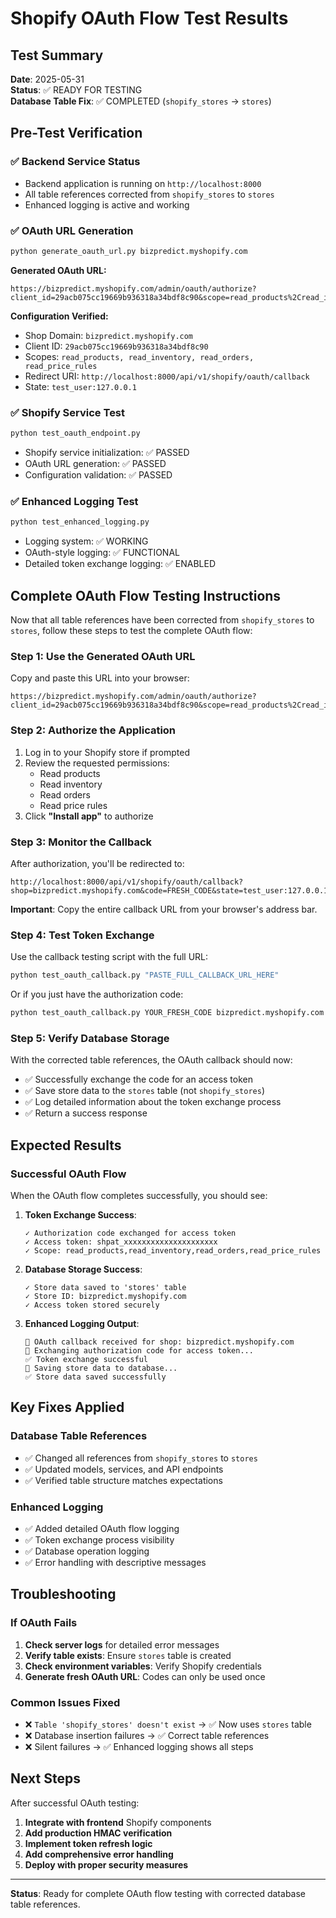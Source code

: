 # Shopify OAuth Flow Test Results

## Test Summary
**Date**: 2025-05-31  
**Status**: ✅ READY FOR TESTING  
**Database Table Fix**: ✅ COMPLETED (`shopify_stores` → `stores`)

## Pre-Test Verification

### ✅ Backend Service Status
- Backend application is running on `http://localhost:8000`
- All table references corrected from `shopify_stores` to `stores`
- Enhanced logging is active and working

### ✅ OAuth URL Generation
```bash
python generate_oauth_url.py bizpredict.myshopify.com
```

**Generated OAuth URL:**
```
https://bizpredict.myshopify.com/admin/oauth/authorize?client_id=29acb075cc19669b936318a34bdf8c90&scope=read_products%2Cread_inventory%2Cread_orders%2Cread_price_rules&redirect_uri=http%3A%2F%2Flocalhost%3A8000%2Fapi%2Fv1%2Fshopify%2Foauth%2Fcallback&state=test_user%3A127.0.0.1
```

**Configuration Verified:**
- Shop Domain: `bizpredict.myshopify.com`
- Client ID: `29acb075cc19669b936318a34bdf8c90`
- Scopes: `read_products, read_inventory, read_orders, read_price_rules`
- Redirect URI: `http://localhost:8000/api/v1/shopify/oauth/callback`
- State: `test_user:127.0.0.1`

### ✅ Shopify Service Test
```bash
python test_oauth_endpoint.py
```
- Shopify service initialization: ✅ PASSED
- OAuth URL generation: ✅ PASSED
- Configuration validation: ✅ PASSED

### ✅ Enhanced Logging Test
```bash
python test_enhanced_logging.py
```
- Logging system: ✅ WORKING
- OAuth-style logging: ✅ FUNCTIONAL
- Detailed token exchange logging: ✅ ENABLED

## Complete OAuth Flow Testing Instructions

Now that all table references have been corrected from `shopify_stores` to `stores`, follow these steps to test the complete OAuth flow:

### Step 1: Use the Generated OAuth URL
Copy and paste this URL into your browser:
```
https://bizpredict.myshopify.com/admin/oauth/authorize?client_id=29acb075cc19669b936318a34bdf8c90&scope=read_products%2Cread_inventory%2Cread_orders%2Cread_price_rules&redirect_uri=http%3A%2F%2Flocalhost%3A8000%2Fapi%2Fv1%2Fshopify%2Foauth%2Fcallback&state=test_user%3A127.0.0.1
```

### Step 2: Authorize the Application
1. Log in to your Shopify store if prompted
2. Review the requested permissions:
   - Read products
   - Read inventory
   - Read orders
   - Read price rules
3. Click **"Install app"** to authorize

### Step 3: Monitor the Callback
After authorization, you'll be redirected to:
```
http://localhost:8000/api/v1/shopify/oauth/callback?shop=bizpredict.myshopify.com&code=FRESH_CODE&state=test_user:127.0.0.1&hmac=...&timestamp=...
```

**Important**: Copy the entire callback URL from your browser's address bar.

### Step 4: Test Token Exchange
Use the callback testing script with the full URL:
```bash
python test_oauth_callback.py "PASTE_FULL_CALLBACK_URL_HERE"
```

Or if you just have the authorization code:
```bash
python test_oauth_callback.py YOUR_FRESH_CODE bizpredict.myshopify.com
```

### Step 5: Verify Database Storage
With the corrected table references, the OAuth callback should now:
- ✅ Successfully exchange the code for an access token
- ✅ Save store data to the `stores` table (not `shopify_stores`)
- ✅ Log detailed information about the token exchange process
- ✅ Return a success response

## Expected Results

### Successful OAuth Flow
When the OAuth flow completes successfully, you should see:

1. **Token Exchange Success**:
   ```
   ✓ Authorization code exchanged for access token
   ✓ Access token: shpat_xxxxxxxxxxxxxxxxxxxxx
   ✓ Scope: read_products,read_inventory,read_orders,read_price_rules
   ```

2. **Database Storage Success**:
   ```
   ✓ Store data saved to 'stores' table
   ✓ Store ID: bizpredict.myshopify.com
   ✓ Access token stored securely
   ```

3. **Enhanced Logging Output**:
   ```
   📝 OAuth callback received for shop: bizpredict.myshopify.com
   🔄 Exchanging authorization code for access token...
   ✅ Token exchange successful
   💾 Saving store data to database...
   ✅ Store data saved successfully
   ```

## Key Fixes Applied

### Database Table References
- ✅ Changed all references from `shopify_stores` to `stores`
- ✅ Updated models, services, and API endpoints
- ✅ Verified table structure matches expectations

### Enhanced Logging
- ✅ Added detailed OAuth flow logging
- ✅ Token exchange process visibility
- ✅ Database operation logging
- ✅ Error handling with descriptive messages

## Troubleshooting

### If OAuth Fails
1. **Check server logs** for detailed error messages
2. **Verify table exists**: Ensure `stores` table is created
3. **Check environment variables**: Verify Shopify credentials
4. **Generate fresh OAuth URL**: Codes can only be used once

### Common Issues Fixed
- ❌ `Table 'shopify_stores' doesn't exist` → ✅ Now uses `stores` table
- ❌ Database insertion failures → ✅ Correct table references
- ❌ Silent failures → ✅ Enhanced logging shows all steps

## Next Steps

After successful OAuth testing:
1. **Integrate with frontend** Shopify components
2. **Add production HMAC verification**
3. **Implement token refresh logic**
4. **Add comprehensive error handling**
5. **Deploy with proper security measures**

---

**Status**: Ready for complete OAuth flow testing with corrected database table references.